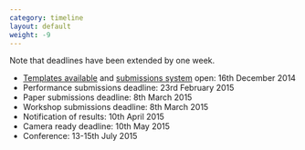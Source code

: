 ```yaml
---
category: timeline
layout: default
weight: -9
---
```


Note that deadlines have been extended by one week.

* [Templates available](https://github.com/livecodenetwork/templates/archive/master.zip) and [submissions system](https://easychair.org/conferences/?conf=iclc2015) open: 16th December 2014
* Performance submissions deadline: 23rd February 2015
* Paper submissions deadline: 8th March 2015
* Workshop submissions deadline: 8th March 2015
* Notification of results: 10th April 2015
* Camera ready deadline: 10th May 2015
* Conference: 13-15th July 2015
